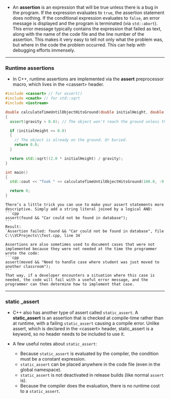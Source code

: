 -  An **assertion** is an expression that will be true unless there is a bug in the program. If the expression evaluates to `true`, the assertion statement does nothing. If the conditional expression evaluates to `false`, an error message is displayed and the program is terminated (via `std::abort`). This error message typically contains the expression that failed as text, along with the name of the code file and the line number of the assertion. This makes it very easy to tell not only what the problem was, but where in the code the problem occurred. This can help with debugging efforts immensely.

--- 
### Runtime assertions
- In C++, runtime assertions are implemented via the **assert** preprocessor macro, which lives in the \<cassert\> header.
```cpp
#include <cassert> // for assert()
#include <cmath> // for std::sqrt
#include <iostream>

double calculateTimeUntilObjectHitsGround(double initialHeight, double gravity)
{
  assert(gravity > 0.0); // The object won't reach the ground unless there is positive gravity.

  if (initialHeight <= 0.0)
  {
    // The object is already on the ground. Or buried.
    return 0.0;
  }

  return std::sqrt((2.0 * initialHeight) / gravity);
}

int main()
{
  std::cout << "Took " << calculateTimeUntilObjectHitsGround(100.0, -9.8) << " second(s)\n";

  return 0;
}
```

````ad-tip
There’s a little trick you can use to make your assert statements more descriptive. Simply add a string literal joined by a logical AND:
```cpp
assert(found && "Car could not be found in database");
```
Result:
`Assertion failed: found && "Car could not be found in database", file C:\\VCProjects\\Test.cpp, line 34`
````

````ad-tip
Assertions are also sometimes used to document cases that were not implemented because they were not needed at the time the programmer wrote the code:
```cpp
assert(moved && "Need to handle case where student was just moved to another classroom");
```
That way, if a developer encounters a situation where this case is needed, the code will fail with a useful error message, and the programmer can then determine how to implement that case.
````

---

### static _assert
- C++ also has another type of assert called `static_assert`. A **static_assert** is an assertion that is checked at compile-time rather than at runtime, with a failing `static_assert` causing a compile error. Unlike assert, which is declared in the \<cassert\> header, static_assert is a keyword, so no header needs to be included to use it.

- A few useful notes about `static_assert`:
	- Because `static_assert` is evaluated by the compiler, the condition must be a constant expression.
	- `static_assert` can be placed anywhere in the code file (even in the global namespace).
	- `static_assert` is not deactivated in release builds (like normal `assert` is).
	- Because the compiler does the evaluation, there is no runtime cost to a `static_assert`.